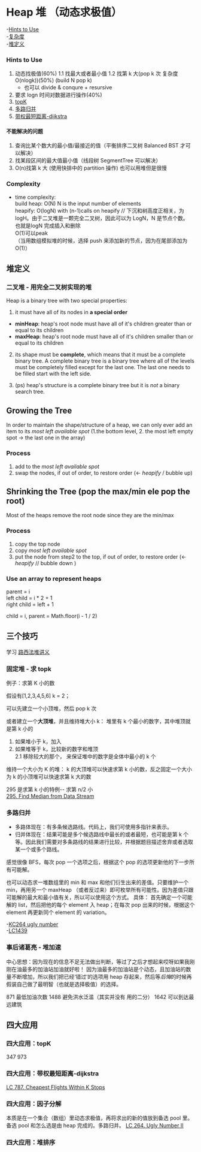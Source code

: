# Heap 堆 （动态求极值）

-[Hints to Use](#Hints-to-Use)  
-[复杂度](#Complexity)  
-[堆定义](#堆定义)

### Hints to Use

1. 动态找极值(60%)
   1.1 找最大或者最小值
   1.2 找第 k ⼤(pop k 次 复杂度 O(nlogk))(50%) (build N pop k)
   - 也可以 divide & conqure + resursive
2. 要求 logn 时间对数据进⾏操作(40%)
3. [topK](#四大应用：topK)
4. [多路归并](#多路归并)
5. [带权最短距离-dijkstra](#四大应用：带权最短距离-dijkstra)

#### 不能解决的问题

1. 查询⽐某个数⼤的最⼩值/最接近的值（平衡排序⼆叉树 Balanced BST 才可以解决）
2. 找某段区间的最⼤值最⼩值（线段树 SegmentTree 可以解决）
3. O(n)找第 k ⼤ (使⽤快排中的 partition 操作) 也可以用堆但是很慢

### Complexity

- time complexity:  
  build heap: O(N) N is the input number of elements  
  heapify: O(logN) with (n-1)calls on heapify // 下沉和树高度正相关，为 logH。由于二叉堆是一颗完全二叉树，因此可以为 LogN，N 是节点个数。    
  也就是logN 完成插入和删除  
  O(1)可以peak  
  （当用数组模拟堆的时候，选择 push 来添加新的节点，因为在尾部添加为 O(1)）

## 堆定义

### 二叉堆 - 用完全二叉树实现的堆

Heap is a binary tree with two special properties:

1. it must have all of its nodes in **a special order**

- **minHeap**: heap's root node must have all of it's children greater than or equal to its children
- **maxHeap**: heap's root node must have all of it's children smaller than or equal to its children

2. its shape must be **complete**, which means that it must be a complete binary tree.
   A complete binary tree is a binary tree where all of the levels must be completely filled except for the last one. The last one needs to be filled start with the left side.

3. (ps) heap's structure is a complete binary tree but it is _not_ a binary search tree.

## Growing the Tree

In order to maintain the shape/structure of a heap, we can only ever add an item to its _most left available spot_ (1.the bottom level, 2. the most left empty spot -> the last one in the array)

### Process

1. add to the _most left available spot_
2. swap the nodes, if out of order, to restore order (<- _heapify_ / bubble up)

## Shrinking the Tree (pop the max/min ele pop the root)

Most of the heaps remove the root node since they are the min/max

### Process

1. copy the top node
2. copy _most left available spot_
3. put the node from step2 to the top, if out of order, to restore order (<- _heapify_ // bubble down )

### Use an array to represent heaps

parent = i  
left child = i \* 2 + 1  
right child = left + 1

child = i, parent = Math.floor(i - 1 / 2)

## 三个技巧

学习 [路西法堆讲义](https://leetcode-solution.cn/solutionDetail?url=https%3A%2F%2Fapi.github.com%2Frepos%2Fazl397985856%2Fleetcode%2Fcontents%2Fthinkings%2Fheap-2.md&type=1)

### 固定堆 - 求 topk

例子：求第 K 小的数

假设有[1,2,3,4,5,6] k = 2；

可以先建立一个小顶堆，然后 pop k 次

或者建立一个**大顶堆**，并且维持堆大小 k：
堆里有 k 个最小的数字，其中堆顶就是第 k 小的

1. 如果堆小于 k，加入
2. 如果堆等于 k，比较新的数字和堆顶  
   2.1 移除较大的那个， 来保证堆中的数字是全体中最小的 k 个

维持一个大小为 K 的堆： k 的大顶堆可以快速求第 k 小的数，反之固定一个大小为 k 的小顶堆可以快速求第 k 大的数

295 是求第 k 小的特例-- 求第 n/2 小  
[295. Find Median from Data Stream](https://github.com/lilyzhaoyilu/LeetCode-Notes/blob/master/Basic200/Heap/LC295.%20Find%20Median%20from%20Data%20Stream.md)

### 多路归并

- 多路体现在：有多条候选路线。代码上，我们可使用多指针来表示。
- 归并体现在：结果可能是多个候选路线中最长的或者最短，也可能是第 k 个 等。因此我们需要对多条路线的结果进行比较，并根据题目描述舍弃或者选取某一个或多个路线。

感觉很像 BFS，每次 pop 一个选项之后，根据这个 pop 的选项更新他的下一步所有可能解。

也可以动态求一堆数组里的 min 和 max 和他们衍生出来的差值。只要维护一个 min，再用另一个 maxHeap （或者反过来）即可枚举所有可能性。因为差值只跟可能解的最大和最小值有关，所以可以使用这个方式。
具体： 首先确定一个可能解的 list，然后把他的每个 element 入 heap；在每次 pop 出来的时候，根据这个 element 再更新同个 element 的 variation。

-[KC264 ugly number](https://github.com/lilyzhaoyilu/LeetCode-Notes/blob/master/Basic200/Heap/LC264.%20Ugly%20Number%20II.md)  
-[LC1439](https://github.com/lilyzhaoyilu/LeetCode-Notes/blob/master/Basic200/Heap/LC1439.%20Find%20the%20Kth%20Smallest%20Sum%20of%20a%20Matrix%20With%20Sorted%20Rows.md)

### 事后诸葛亮 - 堆加速

中心思想：因为现在的信息不足无法做出判断，等过了之后才想起来哎呀如果我刚刚在油最多的加油站加油就好啦！
因为油最多的加油站是个动态，且加油站的数量不断增加，所以我们把已经‘错过’的选项用 heap 存起来，然后等*后悔*的时候再假装自己做了最明智（也就是选择极值）的选择。

871 最低加油次数
1488 避免洪水泛滥（其实并没有 用的二分）
1642 可以到达最远建筑

## 四大应用

### 四大应用：topK

347
973

### 四大应用：带权最短距离-dijkstra

[LC 787. Cheapest Flights Within K Stops](https://github.com/lilyzhaoyilu/LeetCode-Notes/blob/master/Basic200/Heap/LC787.%20Cheapest%20Flights%20Within%20K%20Stops.md)

### 四大应用：因子分解

本质是在一个集合（数组）里动态求极值，再将求出的新的值放到备选 pool 里。备选 pool 和怎么选是由 heap 完成的。多路归并。
[LC 264. Ugly Number II](https://github.com/lilyzhaoyilu/LeetCode-Notes/blob/master/Basic200/Heap/LC264.%20Ugly%20Number%20II.md)

### 四大应用：堆排序
